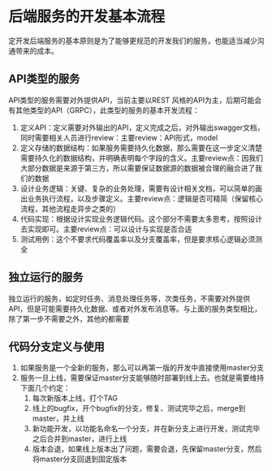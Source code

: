 # 后端服务的开发基本流程

定开发后端服务的基本原则是为了能够更规范的开发我们的服务，也能适当减少沟通带来的成本。

## API类型的服务

API类型的服务需要对外提供API，当前主要以REST 风格的API为主，后期可能会有其他类型的API（GRPC），此类型的服务的基本开发流程：

1. 定义API：定义需要对外输出的API，定义完成之后，对外输出swagger文档，同时需要相关人员进行review：主要review：API形式，model
2. 定义存储的数据结构：如果服务需要持久化数据，那么需要在这一步定义清楚需要持久化的数据结构，并明确表明每个字段的含义。主要review点：因我们大部分数据是来源于第三方，所以需要保证数据源的数据被合理的融合进了我们的数据
3. 设计业务逻辑：关键、复杂的业务处理，需要有设计相关文档，可以简单的画出业务执行流程，以及步骤定义。主要review点：逻辑是否可精简（保留核心流程，其他流程走异步之类的）
4. 代码实现：根据设计实现业务逻辑代码。这个部分不需要太多思考，按照设计去实现即可。主要review点：可以设计与实现是否合适
5. 测试用例：这个不要求代码覆盖率以及分支覆盖率，但是要求核心逻辑必须测全

## 独立运行的服务

 独立运行的服务，如定时任务、消息处理任务等，次类任务，不需要对外提供API，但是可能需要持久化数据、或者对外发布消息等。与上面的服务类型相比，除了第一步不需要之外，其他的都需要

## 代码分支定义与使用

1. 如果服务是一个全新的服务，那么可以再第一版的开发中直接使用master分支
2. 服务一旦上线，需要保证master分支能够随时部署到线上去。也就是需要维持下面几个约定：
    1. 每次新版本上线，打个TAG
    2. 线上的bugfix，开个bugfix的分支，修复、测试完毕之后，merge到master，并上线
    3. 新功能开发，以功能名命名一个分支，并在新分支上进行开发，测试完毕之后合并到master，进行上线
    4. 版本会退，如果线上版本出了问题，需要会退，先保留master分支，然后将master分支回退到固定版本


